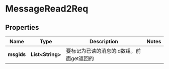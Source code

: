 # MessageRead2Req

## Properties
Name | Type | Description | Notes
------------ | ------------- | ------------- | -------------
**msgids** | **List&lt;String&gt;** | 要标记为已读的消息的id数组，前面get返回的 | 
